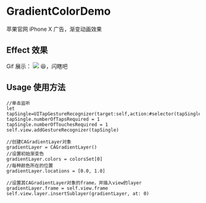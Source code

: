 # GradientColorDemo
苹果官网 iPhone X 广告，渐变动画效果

## Effect 效果
Gif 展示：
![](http://og1yl0w9z.bkt.clouddn.com/17-10-17/73624345.jpg)
😆，闪瞎吧

## Usage 使用方法
```
//单击监听
let tapSingle=UITapGestureRecognizer(target:self,action:#selector(tapSingleDid))
tapSingle.numberOfTapsRequired = 1
tapSingle.numberOfTouchesRequired = 1
self.view.addGestureRecognizer(tapSingle)

//创建CAGradientLayer对象
gradientLayer = CAGradientLayer()
//设置初始渐变色
gradientLayer.colors = colorsSet[0]
//每种颜色所在的位置
gradientLayer.locations = [0.0, 1.0]

//设置其CAGradientLayer对象的frame，并插入view的layer
gradientLayer.frame = self.view.frame
self.view.layer.insertSublayer(gradientLayer, at: 0)
```
